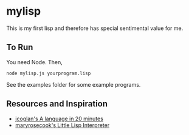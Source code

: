 mylisp
======

This is my first lisp and therefore has special sentimental value for me.

## To Run

You need Node. Then,

```
node mylisp.js yourprogram.lisp
```

See the examples folder for some example programs.

## Resources and Inspiration

* [jcoglan's A language in 20 minutes](https://www.youtube.com/watch?v=CqhL-BDT8lg)
* [maryrosecook's Little Lisp Interpreter](https://www.hackerschool.com/blog/21-little-lisp-interpreter)